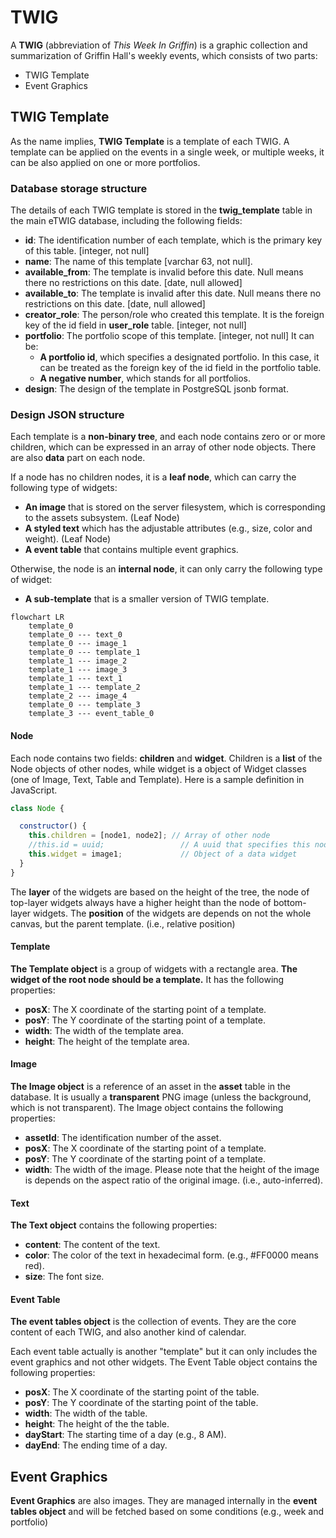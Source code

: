 # TWIG

A **TWIG** (abbreviation of *This Week In Griffin*) is a graphic collection and summarization of Griffin Hall's weekly events, which consists of two parts:

- TWIG Template
- Event Graphics

## TWIG Template

As the name implies, **TWIG Template** is a template of each TWIG. A template can be applied on the events in a single week, or multiple weeks, it can be also applied on one or more portfolios.

### Database storage structure

The details of each TWIG template is stored in the **twig_template** table in the main eTWIG database, including the following fields:

- **id**: The identification number of each template, which is the primary key of this table. [integer, not null]
- **name**: The name of this template [varchar 63, not null].
- **available_from**: The template is invalid before this date. Null means there no restrictions on this date. [date, null allowed]
- **available_to**: The template is invalid after this date. Null means there no restrictions on this date. [date, null allowed]
- **creator_role**: The person/role who created this template. It is the foreign key of the id field in **user_role** table. [integer, not null]
- **portfolio**: The portfolio scope of this template. [integer, not null] It can be:
  - **A portfolio id**, which specifies a designated portfolio. In this case, it can be treated as the foreign key of the id field in the portfolio table.
  - **A negative number**, which stands for all portfolios.
- **design**: The design of the template in PostgreSQL jsonb format.

### Design JSON structure

Each template is a **non-binary tree**, and each node contains zero or or more children, which can be expressed in an array of other node objects. There are also **data** part on each node.

If a node has no children nodes, it is a **leaf node**, which can carry the following type of widgets:

- **An image** that is stored on the server filesystem, which is corresponding to the assets subsystem. (Leaf Node)
- **A styled text** which has the adjustable attributes (e.g., size, color and weight). (Leaf Node)
- **A event table** that contains multiple event graphics.

Otherwise, the node is an **internal node**, it can only carry the following type of widget:

- **A sub-template** that is a smaller version of TWIG template.

```mermaid
flowchart LR
    template_0
    template_0 --- text_0
    template_0 --- image_1
    template_0 --- template_1
    template_1 --- image_2
    template_1 --- image_3
    template_1 --- text_1
    template_1 --- template_2
    template_2 --- image_4
    template_0 --- template_3
    template_3 --- event_table_0
```

#### Node

Each node contains two fields: **children** and **widget**. Children is a **list** of the Node objects of other nodes, while widget is a object of Widget classes (one of Image, Text, Table and Template). Here is a sample definition in JavaScript.

``` js
class Node {

  constructor() {
    this.children = [node1, node2]; // Array of other node
    //this.id = uuid;                 // A uuid that specifies this node.
    this.widget = image1;             // Object of a data widget
  }
}
```

The **layer** of the widgets are based on the height of the tree, the node of top-layer widgets always have a higher height than the node of bottom-layer widgets. The **position** of the widgets are depends on not the whole canvas, but the parent template. (i.e., relative position)

#### Template

**The Template object** is a group of widgets with a rectangle area. **The widget of the root node should be a template.** It has the following properties:

- **posX**: The X coordinate of the starting point of a template.
- **posY**: The Y coordinate of the starting point of a template.
- **width**: The width of the template area.
- **height**: The height of the template area.

#### Image

**The Image object** is a reference of an asset in the **asset** table in the database. It is usually a **transparent** PNG image (unless the background, which is not transparent). The Image object contains the following properties:

- **assetId**: The identification number of the asset.
- **posX**: The X coordinate of the starting point of a template.
- **posY**: The Y coordinate of the starting point of a template.
- **width**: The width of the image. Please note that the height of the image is depends on the aspect ratio of the original image. (i.e., auto-inferred).

#### Text

**The Text object** contains the following properties:

- **content**: The content of the text.
- **color**: The color of the text in hexadecimal form. (e.g., #FF0000 means red).
- **size**: The font size.

#### Event Table

**The event tables object** is the collection of events. They are the core content of each TWIG, and also another kind of calendar.

Each event table actually is another "template" but it can only includes the event graphics and not other widgets. The Event Table object contains the following properties:

- **posX**: The X coordinate of the starting point of the table.
- **posY**: The Y coordinate of the starting point of the table.
- **width**: The width of the table.
- **height**: The height of the the table.
- **dayStart**: The starting time of a day (e.g., 8 AM).
- **dayEnd**: The ending time of a day.

## Event Graphics

**Event Graphics** are also images. They are managed internally in the **event tables object**  and will be fetched based on some conditions (e.g., week and portfolio)